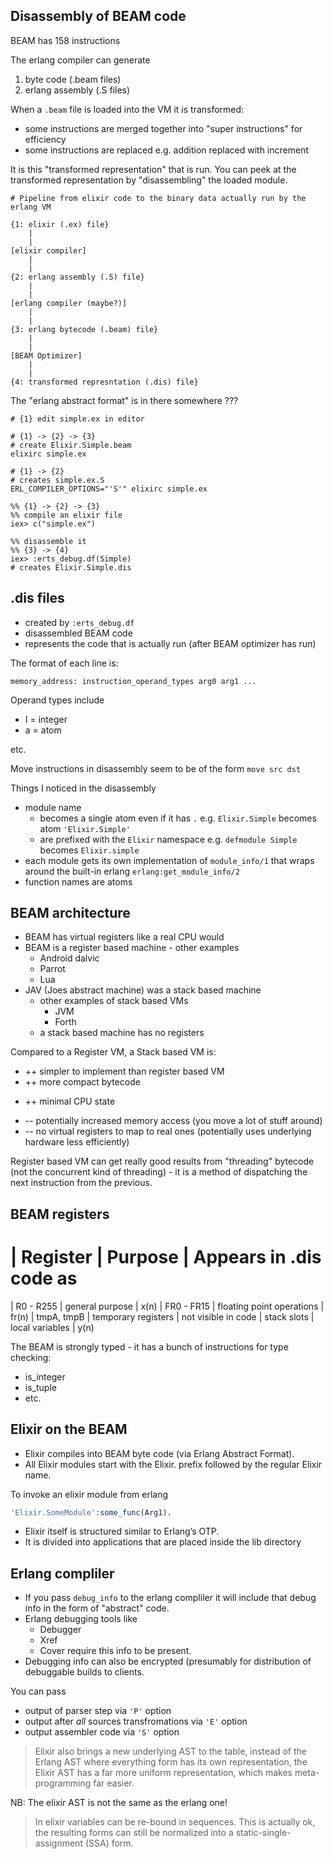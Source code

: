 ## Disassembly of BEAM code

BEAM has 158 instructions

The erlang compiler can generate

1. byte code (.beam files)
2. erlang assembly (.S files)

When a `.beam` file is loaded into the VM it is transformed:

* some instructions are merged together into "super instructions" for efficiency
* some instructions are replaced e.g. addition replaced with increment

It is this "transformed representation" that is run. You can peek at the
transformed representation by "disassembling" the loaded module.

```
# Pipeline from elixir code to the binary data actually run by the erlang VM

{1: elixir (.ex) file}
    |
    |
[elixir compiler]
    |
    |
{2: erlang assembly (.S) file}
    |
    |
[erlang compiler (maybe?)]
    |
    |
{3: erlang bytecode (.beam) file}
    |
    |
[BEAM Optimizer]
    |
    |
{4: transformed represntation (.dis) file}
```

The "erlang abstract format" is in there somewhere ???

```
# {1} edit simple.ex in editor

# {1} -> {2} -> {3}
# create Elixir.Simple.beam
elixirc simple.ex

# {1} -> {2}
# creates simple.ex.S
ERL_COMPILER_OPTIONS="'S'" elixirc simple.ex

%% {1} -> {2} -> {3}
%% compile an elixir file
iex> c("simple.ex")

%% disassemble it
%% {3} -> {4}
iex> :erts_debug.df(Simple)
# creates Elixir.Simple.dis
```

## .dis files

* created by `:erts_debug.df`
* disassembled BEAM code
* represents the code that is actually run (after BEAM optimizer has run)

The format of each line is:

```
memory_address: instruction_operand_types arg0 arg1 ...
```

Operand types include

* I = integer
* a = atom

etc.

Move instructions in disassembly seem to be of the form `move src dst`

Things I noticed in the disassembly

* module name
    * becomes a single atom even if it has `.` e.g. `Elixir.Simple` becomes atom `'Elixir.Simple'`
    * are prefixed with the `Elixir` namespace e.g. `defmodule Simple` becomes `Elixir.simple`
* each module gets its own implementation of `module_info/1` that wraps around
  the built-in erlang `erlang:get_module_info/2`
* function names are atoms

## BEAM architecture

* BEAM has virtual registers like a real CPU would
* BEAM is a register based machine - other examples
    * Android dalvic
    * Parrot
    * Lua
* JAV (Joes abstract machine) was a stack based machine
    * other examples of stack based VMs
        * JVM
        * Forth
    * a stack based machine has no registers

Compared to a Register VM, a Stack based VM is:

* ++ simpler to implement than register based VM
* ++ more compact bytecode
+ ++ minimal CPU state
* -- potentially increased memory access (you move a lot of stuff around)
* -- no virtual registers to map to real ones (potentially uses underlying
  hardware less efficiently)

Register based VM can get really good results from "threading" bytecode (not
the concurrent kind of threading) - it is a method of dispatching the next
instruction from the previous.

## BEAM registers

| Register       | Purpose                     | Appears in .dis code as
=========================================================================
| R0 - R255      | general purpose             | x(n)
| FR0 - FR15     | floating point operations   | fr(n)
| tmpA, tmpB     | temporary registers         | not visible in code
| stack slots    | local variables             | y(n)

The BEAM is strongly typed - it has a bunch of instructions for type checking:

* is_integer
* is_tuple
* etc.

## Elixir on the BEAM

* Elixir compiles into BEAM byte code (via Erlang Abstract Format).
* All Elixir modules start with the Elixir. prefix followed by the regular Elixir name.

To invoke an elixir module from erlang

```erlang
'Elixir.SomeModule':some_func(Arg1).
```

* Elixir itself is structured similar to Erlang’s OTP.
* It is divided into applications that are placed inside the lib directory

## Erlang compliler

* If you pass `debug_info` to the erlang compliler it will include that debug
  info in the form of "abstract" code.
* Erlang debugging tools like
    * Debugger
    * Xref
    * Cover
    require this info to be present.
* Debugging info can also be encrypted (presumably for distribution of
  debuggable builds to clients.

You can pass

* output of parser step via `'P'` option
* output after *all* sources transfromations via `'E'` option
* output assembler code via `'S'` option

> Elixir also brings a new underlying AST to the table, instead of the Erlang
> AST where everything form has its own representation, the Elixir AST has a
> far more uniform representation, which makes meta-programming far easier.

NB: The elixir AST is not the same as the erlang one!

> In elixir variables can be re-bound in sequences. This is actually ok, the
> resulting forms can still be normalized into a static-single-assignment (SSA)
> form.
